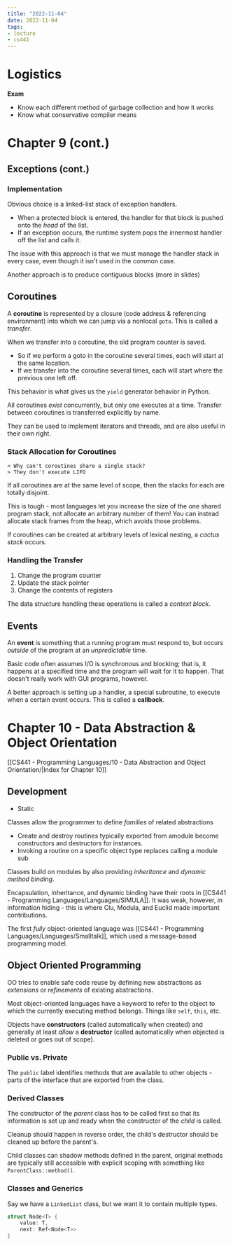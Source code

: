 ```yaml
---
title: "2022-11-04"
date: 2022-11-04
tags:
- lecture
- cs441
---
```


# Logistics

**Exam**
* Know each different method of garbage collection and how it works
* Know what conservative compiler means

# Chapter 9 (cont.)
## Exceptions (cont.)

### Implementation

Obvious choice is a linked-list stack of exception handlers.
* When a protected block is entered, the handler for that block is pushed onto the *head* of the list.
* If an exception occurs, the runtime system pops the innermost handler off the list and calls it.

The issue with this approach is that we must manage the handler stack in every case, even though it isn't used in the common case.

Another approach is to produce contiguous blocks (more in slides)

## Coroutines

A **coroutine** is represented by a closure (code address & referencing environment) into which we can jump via a nonlocal `goto`. This is called a *transfer*.

When we transfer into a coroutine, the old program counter is saved.
* So if we perform a goto in the coroutine several times, each will start at the same location.
* If we transfer into the coroutine several times, each will start where the previous one left off.

This behavior is what gives us the `yield` generator behavior in Python.

All coroutines *exist* concurrently, but only one executes at a time. Transfer between coroutines is transferred explicitly by name.

They can be used to implement iterators and threads, and are also useful in their own right.

### Stack Allocation for Coroutines

```dialogue
< Why can't coroutines share a single stack?
> They don't execute LIFO
```
If all coroutines are at the same level of scope, then the stacks for each are totally disjoint.

This is tough - most languages let you increase the size of the one shared program stack, not allocate an arbitrary number of them! You can instead allocate stack frames from the heap, which avoids those problems.

If coroutines can be created at arbitrary levels of lexical nesting, a *cactus stack* occurs.

### Handling the Transfer

1. Change the program counter
2. Update the stack pointer
3. Change the contents of registers

The data structure handling these operations is called a *context block*.

## Events

An **event** is something that a running program must respond to, but occurs *outside* of the program at an *unpredictable* time.

Basic code often assumes I/O is synchronous and blocking; that is, it happens at a specified time and the program will wait for it to happen. That doesn't really work with GUI programs, however.

A better approach is setting up a handler, a special subroutine, to execute when a certain event occurs. This is called a **callback**.

# Chapter 10 - Data Abstraction & Object Orientation

[[CS441 - Programming Languages/10 - Data Abstraction and Object Orientation/|Index for Chapter 10]]

## Development

* Static 

Classes allow the programmer to define *families* of related abstractions
* Create and destroy routines typically exported from amodule become constructors and destructors for instances.
* Invoking a routine on a specific object type replaces calling a module sub

Classes build on modules by also providing *inheritance* and *dynamic method binding*.

Encapsulation, inheritance, and dynamic binding have their roots in [[CS441 - Programming Languages/Languages/SIMULA]]. It was weak, however, in information hiding - this is where Clu, Modula, and Euclid made important contributions.

The first *fully* object-oriented language was [[CS441 - Programming Languages/Languages/Smalltalk]], which used a message-based programming model.

## Object Oriented Programming

OO tries to enable safe code reuse by defining new abstractions as *extensions* or *refinements* of existing abstractions.

Most object-oriented languages have a keyword to refer to the object to which the currently executing method belongs. Things like `self`, `this`, etc.

Objects have **constructors** (called automatically when created) and generally at least *allow* a **destructor** (called automatically when objected is deleted or goes out of scope).

### Public vs. Private

The `public` label identifies methods that are available to other objects - parts of the interface that are exported from the class.

### Derived Classes

The constructor of the *parent* class has to be called first so that its information is set up and ready when the constructor of the *child* is called.

Cleanup should happen in reverse order, the child's destructor should be cleaned up before the parent's.

Child classes can shadow methods defined in the parent, original methods are typically still accessible with explicit scoping with something like `ParentClass::method()`.

### Classes and Generics

Say we have a `LinkedList` class, but we want it to contain multiple types.

```rust
struct Node<T> {
	value: T,
	next: Ref<Node<T>>
}
```
